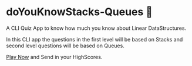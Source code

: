 # doYouKnowStacks-Queues :thinking:

A CLI Quiz App to know how much you know about Linear DataStructures.

In this CLI app the questions in the first level will be based on Stacks and second level questions will be based on Queues.

[Play Now](https://repl.it/@ChaitanyaCodes/doYouKnowStacks-Queues?embed=1output=0#index.js)
and Send in your HighScores.
